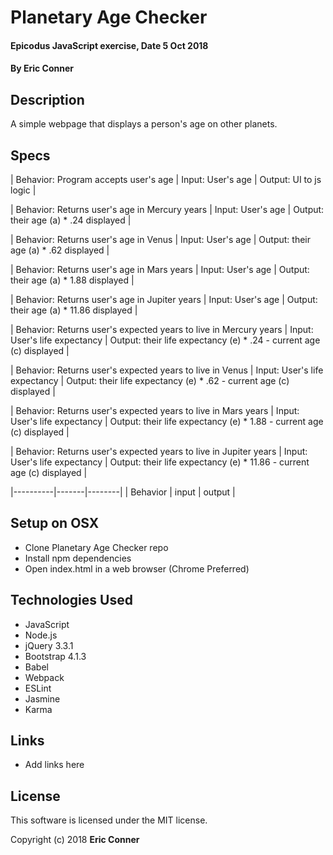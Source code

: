 # Planetary Age Checker

#### Epicodus JavaScript exercise, Date 5 Oct 2018

#### By Eric Conner

## Description

A simple webpage that displays a person's age on other planets.

## Specs

| Behavior: Program accepts user's age | Input: User's age | Output: UI to js logic |

| Behavior: Returns user's age in Mercury years | Input: User's age | Output: their age (a) * .24 displayed |

| Behavior: Returns user's age in Venus | Input: User's age | Output: their age (a) * .62 displayed |

| Behavior: Returns user's age in Mars years | Input: User's age | Output: their age (a) * 1.88 displayed |

| Behavior: Returns user's age in Jupiter years | Input: User's age | Output: their age (a) * 11.86 displayed |


| Behavior: Returns user's expected years to live in Mercury years | Input: User's life expectancy | Output: their life expectancy (e) * .24 - current age (c) displayed |

| Behavior: Returns user's expected years to live in Venus | Input: User's life expectancy | Output: their life expectancy (e) * .62 - current age (c) displayed |

| Behavior: Returns user's expected years to live in Mars years | Input: User's life expectancy | Output: their life expectancy (e) * 1.88 - current age (c) displayed |

| Behavior: Returns user's expected years to live in Jupiter years | Input: User's life expectancy | Output: their life expectancy (e) * 11.86 - current age (c) displayed |

|----------|-------|--------|
| Behavior | input | output |

## Setup on OSX

* Clone Planetary Age Checker repo
* Install npm dependencies
* Open index.html in a web browser (Chrome Preferred)

## Technologies Used

* JavaScript
* Node.js
* jQuery 3.3.1
* Bootstrap 4.1.3
* Babel
* Webpack
* ESLint
* Jasmine
* Karma

## Links

* Add links here

## License

This software is licensed under the MIT license.

Copyright (c) 2018 **Eric Conner**
